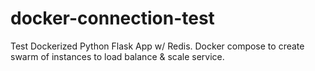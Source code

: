 # docker-connection-test

Test Dockerized Python Flask App w/ Redis. 
Docker compose to create swarm of instances to load balance & scale service.
